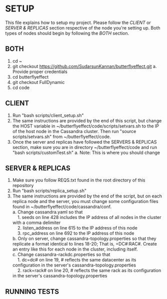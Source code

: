 # SETUP
This file explains how to setup my project. Please follow the *CLIENT* or *SERVER & REPLICAS* section respective of the node you're setting up. Both types of nodes should begin by following the *BOTH* section.

## BOTH
1. cd ~
2. git checkout https://github.com/SudarsunKannan/butterflyeffect.git
    a. Provide proper credentials
3. cd butterflyeffect
4. git checkout FullDynamic
5. cd code

## CLIENT
1. Run "bash scripts/client\_setup.sh"
2. The same instructions are provided by the end of this script, but change the HOST variable in ~/butterflyeffect/code/scripts/setvars.sh to the IP of the host node in the Cassandra cluster. Then run "source scripts/setvars.sh" from ~/butterflyeffect/code.
3. Once the server and replicas have followed the SERVERS & REPLICAS section, make sure you are in directory ~/butterflyeffect/code and run "bash scripts/customTest.sh"
    a. Note: This is where you should change

## SERVER & REPLICAS
1. Make sure you follow REQS.txt found in the root directory of this repository
2. Run "bash scripts/replica\_setup.sh"
3. The same instructions are provided by the end of the script, but on each replica node and the server, you must change some configuration files found in ~/butterflyeffect/code/cassandra/conf.  
    a. Change cassandra.yaml so that  
        &nbsp;&nbsp;&nbsp;&nbsp;1. seeds on line 428 includes the IP address of all nodes in the cluster with a comma delimiter  
        &nbsp;&nbsp;&nbsp;&nbsp;2. listen_address on line 615 to the IP address of this node  
        &nbsp;&nbsp;&nbsp;&nbsp;3. rpc_address on line 692 to the IP address of this node  
    b. Only on server, change cassandra-topology.properties so that they replicate a format identical to lines 18-20; That is, <IP>=DC#:RAC#. Create an entry like this for each node in the cluster, including itself.  
    c. Change cassandra-rackdc.properties so that  
        &nbsp;&nbsp;&nbsp;&nbsp;1. dc=dc# on line 19, # reflects the same datacenter as its configuration in the server's cassandra-topology.properties  
        &nbsp;&nbsp;&nbsp;&nbsp;2. rack=rack# on line 20, # reflects the same rack as its configuration in the server's cassandra-topology.properties

## RUNNING TESTS
